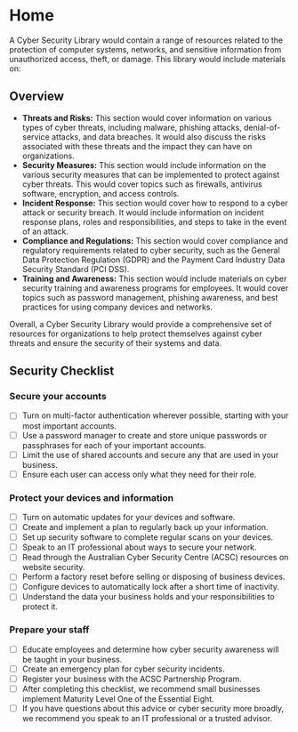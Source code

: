 # Home

A Cyber Security Library would contain a range of resources related to the protection of computer systems, networks, and sensitive information from unauthorized access, theft, or damage. This library would include materials on:

## Overview
- **Threats and Risks:** This section would cover information on various types of cyber threats, including malware, phishing attacks, denial-of-service attacks, and data breaches. It would also discuss the risks associated with these threats and the impact they can have on organizations.
- **Security Measures:** This section would include information on the various security measures that can be implemented to protect against cyber threats. This would cover topics such as firewalls, antivirus software, encryption, and access controls.
- **Incident Response:** This section would cover how to respond to a cyber attack or security breach. It would include information on incident response plans, roles and responsibilities, and steps to take in the event of an attack.
- **Compliance and Regulations:** This section would cover compliance and regulatory requirements related to cyber security, such as the General Data Protection Regulation (GDPR) and the Payment Card Industry Data Security Standard (PCI DSS).
- **Training and Awareness:** This section would include materials on cyber security training and awareness programs for employees. It would cover topics such as password management, phishing awareness, and best practices for using company devices and networks.

Overall, a Cyber Security Library would provide a comprehensive set of resources for organizations to help protect themselves against cyber threats and ensure the security of their systems and data.

## Security Checklist
### Secure your accounts
- [ ] Turn on multi-factor authentication wherever possible, starting with your most important accounts.
- [ ] Use a password manager to create and store unique passwords or passphrases for each of your important accounts.
- [ ] Limit the use of shared accounts and secure any that are used in your business.
- [ ] Ensure each user can access only what they need for their role.

### Protect your devices and information
- [ ] Turn on automatic updates for your devices and software.
- [ ] Create and implement a plan to regularly back up your information.
- [ ] Set up security software to complete regular scans on your devices.
- [ ] Speak to an IT professional about ways to secure your network.
- [ ] Read through the Australian Cyber Security Centre (ACSC) resources on website security.
- [ ] Perform a factory reset before selling or disposing of business devices.
- [ ] Configure devices to automatically lock after a short time of inactivity.
- [ ] Understand the data your business holds and your responsibilities to protect it.

### Prepare your staff
- [ ] Educate employees and determine how cyber security awareness will be taught in your business.
- [ ] Create an emergency plan for cyber security incidents.
- [ ] Register your business with the ACSC Partnership Program.
- [ ] After completing this checklist, we recommend small businesses implement Maturity Level One of the Essential Eight.
- [ ] If you have questions about this advice or cyber security more broadly, we recommend you speak to an IT professional or a trusted advisor.
